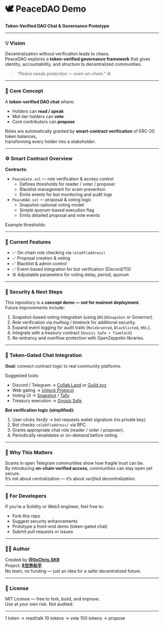 # 🕊️ PeaceDAO Demo  
**Token-Verified DAO Chat & Governance Prototype**  

---

### 💡 Vision
Decentralization without verification leads to chaos.  
PeaceDAO explores a **token-verified governance framework** that gives identity, accountability, and structure to decentralized communities.

> *"Peace needs protection — even on-chain."* ☮️

---

### 🧱 Core Concept
A **token-verified DAO chat** where:
- Holders can **read / speak**  
- Mid-tier holders can **vote**  
- Core contributors can **propose**

Roles are automatically granted by **smart-contract verification** of ERC-20 token balances,  
transforming every holder into a *stakeholder*.

---

### ⚙️ Smart Contract Overview
**Contracts:**  
- `PeaceGate.sol` — role verification & access control  
  - Defines thresholds for reader / voter / proposer  
  - Blacklist management for scam prevention  
  - Emits events for bot monitoring and audit logs  
- `PeaceDAO.sol` — proposal & voting logic  
  - Snapshot-optional voting model  
  - Simple quorum-based execution flag  
  - Emits detailed proposal and vote events  

Example thresholds:

---

### 🧩 Current Features
- ✅ On-chain role checking via `roleOf(address)`  
- ✅ Proposal creation & voting  
- ✅ Blacklist & admin control  
- ✅ Event-based integration for bot verification (Discord/TG)  
- ⚙️ Adjustable parameters for voting delay, period, quorum  

---

### 🔐 Security & Next Steps
This repository is a **concept demo — not for mainnet deployment**.  
Future improvements include:
1. Snapshot-based voting integration (using `ERC20Snapshot` or Governor).  
2. Role verification via multisig / timelock for additional security.  
3. Expand event logging for audit trails (`RoleGranted`, `Blacklisted`, etc.).  
4. Integrate with a treasury contract (`Gnosis Safe + Timelock`).  
5. Re-entrancy and overflow protection with OpenZeppelin libraries.  

---

### 🤖 Token-Gated Chat Integration
**Goal:** connect contract logic to real community platforms.

Suggested tools:
- Discord / Telegram → [Collab.Land](https://collab.land/) or [Guild.xyz](https://guild.xyz/)  
- Web gating → [Unlock Protocol](https://unlock-protocol.com/)  
- Voting UI → [Snapshot](https://snapshot.org/) / [Tally](https://tally.xyz/)  
- Treasury execution → [Gnosis Safe](https://gnosis-safe.io/)  

**Bot verification logic (simplified):**
1. User clicks *Verify* → bot requests wallet signature (no private key).  
2. Bot checks `roleOf(address)` via RPC.  
3. Grants appropriate chat role (reader / voter / proposer).  
4. Periodically revalidates or on-demand before voting.

---

### 🧠 Why This Matters
Scams in open Telegram communities show how fragile trust can be.  
By introducing **on-chain verified access**, communities can stay open yet secure.  
It’s not about centralization — it’s about *verified decentralization*.

---

### 🧰 For Developers
If you’re a Solidity or Web3 engineer, feel free to:
- Fork this repo  
- Suggest security enhancements  
- Prototype a front-end demo (token-gated chat)  
- Submit pull requests or issues  

---

### 🧑‍💻 Author
Created by **[@0xChris.SKR](https://twitter.com/0xChris_SKR)**  
Project: **[$世界和平](https://twitter.com/search?q=%24世界和平&src=typed_query)**  
No team, no funding — just an idea for a safer decentralized future.  

---

### 🪪 License
MIT License — free to fork, build, and improve.  
Use at your own risk. Not audited.

---
1 token → read/talk
10 tokens → vote
100 tokens → propose

